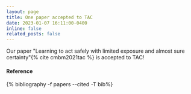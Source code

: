 ```yaml
---
layout: page
title: One paper accepted to TAC
date: 2023-01-07 16:11:00-0400
inline: false
related_posts: false
---
```


<!-- _news/Jan23.md -->
<div class="publications">
Our paper "Learning to act safely with limited exposure and almost sure certainty"{% cite cmbm2021tac %} is accepted to TAC!

 <br>
  <h4>Reference</h4>
  {% bibliography -f papers --cited -T bib%}
  
</div>